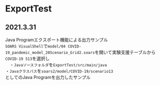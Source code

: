 # ExportTest

## 2021.3.31
Java Programエクスポート機能による出力サンプル  
`SOARS VisualShell`で`model/04 COVID-19_pandemic_model_20Scenario_Grid2.soars`を開いて実験支援テーブルから`COVID-19 S13`を選択し  
　・`Javaソースフォルダ`を`ExportTest/src/main/java`  
  ・`Javaクラスパス`を`soars2/model/COVID-19/scenario13`  
としてのJava Programを出力したサンプル  
